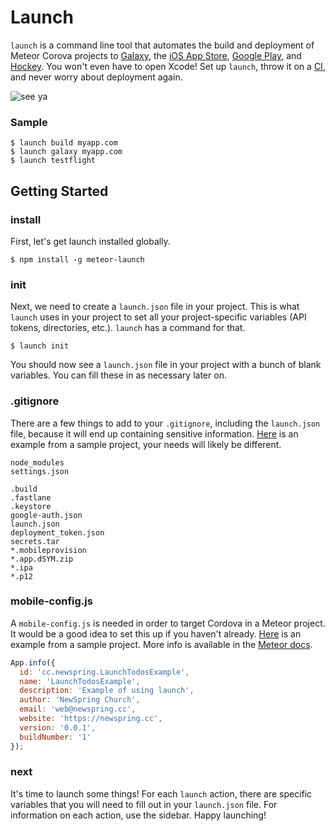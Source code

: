 # Launch

`launch` is a command line tool that automates the build and deployment of Meteor Corova projects to [Galaxy](https://galaxy.meteor.com/), the [iOS App Store](http://www.apple.com/itunes/charts/free-apps/), [Google Play](https://play.google.com/store), and [Hockey](https://www.hockeyapp.net/features/). You won't even have to open Xcode! Set up `launch`, throw it on a [CI](https://travis-ci.org/NewSpring/launch-basic-example), and never worry about deployment again.

![see ya](http://i.giphy.com/8E1uPDT9gfhJK.gif)

### Sample

```shell
$ launch build myapp.com
$ launch galaxy myapp.com
$ launch testflight
```

## Getting Started

### install

First, let's get launch installed globally.

```shell
$ npm install -g meteor-launch
```

### init

Next, we need to create a `launch.json` file in your project. This is what `launch` uses in your project to set all your project-specific variables (API tokens, directories, etc.). `launch` has a command for that.

```shell
$ launch init
```

You should now see a `launch.json` file in your project with a bunch of blank variables. You can fill these in as necessary later on.

### .gitignore

There are a few things to add to your `.gitignore`, including the `launch.json` file, because it will end up containing sensitive information. [Here](https://github.com/NewSpring/launch-todos-example/blob/master/.gitignore) is an example from a sample project, your needs will likely be different.

```
node_modules
settings.json

.build
.fastlane
.keystore
google-auth.json
launch.json
deployment_token.json
secrets.tar
*.mobileprovision
*.app.dSYM.zip
*.ipa
*.p12
```

### mobile-config.js

A `mobile-config.js` is needed in order to target Cordova in a Meteor project. It would be a good idea to set this up if you haven't already. [Here](https://github.com/NewSpring/launch-todos-example/blob/master/mobile-config.js) is an example from a sample project. More info is available in the [Meteor docs](https://docs.meteor.com/api/mobile-config.html).

```javascript
App.info({
  id: 'cc.newspring.LaunchTodosExample',
  name: 'LaunchTodosExample',
  description: 'Example of using launch',
  author: 'NewSpring Church',
  email: 'web@newspring.cc',
  website: 'https://newspring.cc',
  version: '0.0.1',
  buildNumber: '1'
});
```

### next

It's time to launch some things! For each `launch` action, there are specific variables that you will need to fill out in your `launch.json` file. For information on each action, use the sidebar. Happy launching!
